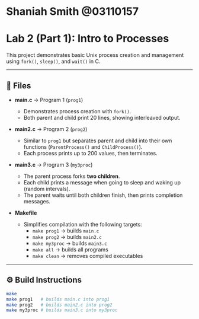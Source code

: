 # Shaniah Smith @03110157
# Lab 2 (Part 1): Intro to Processes

This project demonstrates basic Unix process creation and management using `fork()`, `sleep()`, and `wait()` in C.

---

## 📂 Files
- **main.c** → Program 1 (`prog1`)
  - Demonstrates process creation with `fork()`.
  - Both parent and child print 20 lines, showing interleaved output.

- **main2.c** → Program 2 (`prog2`)
  - Similar to `prog1` but separates parent and child into their own functions (`ParentProcess()` and `ChildProcess()`).
  - Each process prints up to 200 values, then terminates.

- **main3.c** → Program 3 (`my3proc`)
  - The parent process forks **two children**.
  - Each child prints a message when going to sleep and waking up (random intervals).
  - The parent waits until both children finish, then prints completion messages.

- **Makefile**
  - Simplifies compilation with the following targets:
    - `make prog1` → builds `main.c`
    - `make prog2` → builds `main2.c`
    - `make my3proc` → builds `main3.c`
    - `make all` → builds all programs
    - `make clean` → removes compiled executables

---

## ⚙️ Build Instructions

```bash
make
make prog1   # builds main.c into prog1
make prog2   # builds main2.c into prog2
make my3proc # builds main3.c into my3proc

